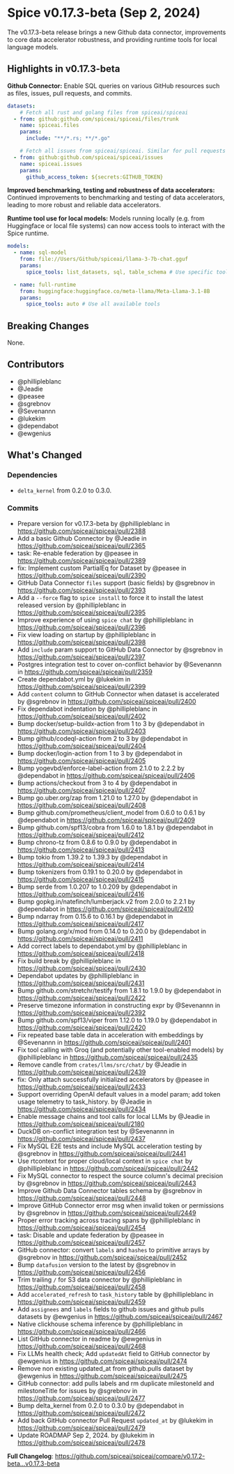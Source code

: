 # Spice v0.17.3-beta (Sep 2, 2024)

The v0.17.3-beta release brings a new Github data connector, improvements to core data accelerator robustness, and providing runtime tools for local language models.

## Highlights in v0.17.3-beta

**Github Connector:** Enable SQL queries on various GitHub resources such as files, issues, pull requests, and commits.
```yaml
datasets:
    # Fetch all rust and golang files from spiceai/spiceai
  - from: github:github.com/spiceai/spiceai/files/trunk
    name: spiceai.files
    params:
      include: "**/*.rs; **/*.go"

    # Fetch all issues from spiceai/spiceai. Similar for pull requests and commits and more.
  - from: github:github.com/spiceai/spiceai/issues
    name: spiceai.issues
    params:
      github_access_token: ${secrets:GITHUB_TOKEN}
```

**Improved benchmarking, testing and robustness of data accelerators:** Continued improvements to benchmarking and testing of data accelerators, leading to more robust and reliable data accelerators.

**Runtime tool use for local models:** Models running locally (e.g. from Huggingface or local file systems) can now access tools to interact with the Spice runtime.
```yaml
models:
  - name: sql-model
    from: file://Users/Github/spiceai/llama-3-7b-chat.gguf
    params:
      spice_tools: list_datasets, sql, table_schema # Use specific tools

  - name: full-runtime
    from: huggingface:huggingface.co/meta-llama/Meta-Llama-3.1-8B
    params:
      spice_tools: auto # Use all available tools
```

## Breaking Changes

None.

## Contributors

- @phillipleblanc
- @Jeadie
- @peasee
- @sgrebnov
- @Sevenannn
- @lukekim
- @dependabot
- @ewgenius

## What's Changed

### Dependencies
- `delta_kernel` from 0.2.0 to 0.3.0.

### Commits

* Prepare version for v0.17.3-beta by @phillipleblanc in https://github.com/spiceai/spiceai/pull/2388
* Add a basic Github Connector by @Jeadie in https://github.com/spiceai/spiceai/pull/2365
* task: Re-enable federation by @peasee in https://github.com/spiceai/spiceai/pull/2389
* fix: Implement custom PartialEq for Dataset by @peasee in https://github.com/spiceai/spiceai/pull/2390
* GitHub Data Connector `files` support (basic fields) by @sgrebnov in https://github.com/spiceai/spiceai/pull/2393
* Add a `--force` flag to `spice install` to force it to install the latest released version by @phillipleblanc in https://github.com/spiceai/spiceai/pull/2395
* Improve experience of using `spice chat` by @phillipleblanc in https://github.com/spiceai/spiceai/pull/2396
* Fix view loading on startup by @phillipleblanc in https://github.com/spiceai/spiceai/pull/2398
* Add `include` param support to GitHub Data Connector by @sgrebnov in https://github.com/spiceai/spiceai/pull/2397
* Postgres integration test to cover on-conflict behavior by @Sevenannn in https://github.com/spiceai/spiceai/pull/2359
* Create dependabot.yml by @lukekim in https://github.com/spiceai/spiceai/pull/2399
* Add `content` column to GitHub Connector when dataset is accelerated by @sgrebnov in https://github.com/spiceai/spiceai/pull/2400
* Fix dependabot indentation by @phillipleblanc in https://github.com/spiceai/spiceai/pull/2402
* Bump docker/setup-buildx-action from 1 to 3 by @dependabot in https://github.com/spiceai/spiceai/pull/2403
* Bump github/codeql-action from 2 to 3 by @dependabot in https://github.com/spiceai/spiceai/pull/2404
* Bump docker/login-action from 1 to 3 by @dependabot in https://github.com/spiceai/spiceai/pull/2405
* Bump yogevbd/enforce-label-action from 2.1.0 to 2.2.2 by @dependabot in https://github.com/spiceai/spiceai/pull/2406
* Bump actions/checkout from 3 to 4 by @dependabot in https://github.com/spiceai/spiceai/pull/2407
* Bump go.uber.org/zap from 1.21.0 to 1.27.0 by @dependabot in https://github.com/spiceai/spiceai/pull/2408
* Bump github.com/prometheus/client_model from 0.6.0 to 0.6.1 by @dependabot in https://github.com/spiceai/spiceai/pull/2409
* Bump github.com/spf13/cobra from 1.6.0 to 1.8.1 by @dependabot in https://github.com/spiceai/spiceai/pull/2412
* Bump chrono-tz from 0.8.6 to 0.9.0 by @dependabot in https://github.com/spiceai/spiceai/pull/2413
* Bump tokio from 1.39.2 to 1.39.3 by @dependabot in https://github.com/spiceai/spiceai/pull/2414
* Bump tokenizers from 0.19.1 to 0.20.0 by @dependabot in https://github.com/spiceai/spiceai/pull/2415
* Bump serde from 1.0.207 to 1.0.209 by @dependabot in https://github.com/spiceai/spiceai/pull/2416
* Bump gopkg.in/natefinch/lumberjack.v2 from 2.0.0 to 2.2.1 by @dependabot in https://github.com/spiceai/spiceai/pull/2410
* Bump ndarray from 0.15.6 to 0.16.1 by @dependabot in https://github.com/spiceai/spiceai/pull/2417
* Bump golang.org/x/mod from 0.14.0 to 0.20.0 by @dependabot in https://github.com/spiceai/spiceai/pull/2411
* Add correct labels to dependabot.yml by @phillipleblanc in https://github.com/spiceai/spiceai/pull/2418
* Fix build break by @phillipleblanc in https://github.com/spiceai/spiceai/pull/2430
* Dependabot updates by @phillipleblanc in https://github.com/spiceai/spiceai/pull/2431
* Bump github.com/stretchr/testify from 1.8.1 to 1.9.0 by @dependabot in https://github.com/spiceai/spiceai/pull/2422
* Preserve timezone information in constructing expr by @Sevenannn in https://github.com/spiceai/spiceai/pull/2392
* Bump github.com/spf13/viper from 1.12.0 to 1.19.0 by @dependabot in https://github.com/spiceai/spiceai/pull/2420
* Fix repeated base table data in acceleration with embeddings by @Sevenannn in https://github.com/spiceai/spiceai/pull/2401
* Fix tool calling with Groq (and potentially other tool-enabled models) by @phillipleblanc in https://github.com/spiceai/spiceai/pull/2435
* Remove candle from `crates/llms/src/chat/` by @Jeadie in https://github.com/spiceai/spiceai/pull/2439
* fix: Only attach successfully initialized accelerators by @peasee in https://github.com/spiceai/spiceai/pull/2433
* Support overriding OpenAI default values in a model param; add token usage telemetry to task_history. by @Jeadie in https://github.com/spiceai/spiceai/pull/2434
* Enable message chains and tool calls for local LLMs by @Jeadie in https://github.com/spiceai/spiceai/pull/2180
* DuckDB on-conflict integration test by @Sevenannn in https://github.com/spiceai/spiceai/pull/2437
* Fix MySQL E2E tests and include MySQL acceleration testing by @sgrebnov in https://github.com/spiceai/spiceai/pull/2441
* Use rtcontext for proper cloud/local context in `spice chat` by @phillipleblanc in https://github.com/spiceai/spiceai/pull/2442
* Fix MySQL connector to respect the source column's decimal precision  by @sgrebnov in https://github.com/spiceai/spiceai/pull/2443
* Improve Github Data Connector tables schema by @sgrebnov in https://github.com/spiceai/spiceai/pull/2448
* Improve GitHub Connector error msg when invalid token or permissions by @sgrebnov in https://github.com/spiceai/spiceai/pull/2449
* Proper error tracking across tracing spans by @phillipleblanc in https://github.com/spiceai/spiceai/pull/2454
* task: Disable and update federation by @peasee in https://github.com/spiceai/spiceai/pull/2457
* GitHub connector: convert `labels` and `hashes` to primitive arrays by @sgrebnov in https://github.com/spiceai/spiceai/pull/2452
* Bump `datafusion` version to the latest by @sgrebnov in https://github.com/spiceai/spiceai/pull/2456
* Trim trailing `/` for S3 data connector by @phillipleblanc in https://github.com/spiceai/spiceai/pull/2458
* Add `accelerated_refresh` to `task_history` table by @phillipleblanc in https://github.com/spiceai/spiceai/pull/2459
* Add `assignees` and `labels` fields to github issues and github pulls datasets by @ewgenius in https://github.com/spiceai/spiceai/pull/2467
* Native clickhouse schema inference by @phillipleblanc in https://github.com/spiceai/spiceai/pull/2466
* List GitHub connector in readme by @ewgenius in https://github.com/spiceai/spiceai/pull/2468
* Fix LLMs health check; Add `updatedAt` field to GitHub connector by @ewgenius in https://github.com/spiceai/spiceai/pull/2474
* Remove non existing updated_at from github.pulls dataset by @ewgenius in https://github.com/spiceai/spiceai/pull/2475
* GitHub connector: add pulls labels and rm duplicate milestoneId and milestoneTitle for issues by @sgrebnov in https://github.com/spiceai/spiceai/pull/2477
* Bump delta_kernel from 0.2.0 to 0.3.0 by @dependabot in https://github.com/spiceai/spiceai/pull/2472
* Add back GitHub connector Pull Request `updated_at` by @lukekim in https://github.com/spiceai/spiceai/pull/2479
* Update ROADMAP Sep 2, 2024. by @lukekim in https://github.com/spiceai/spiceai/pull/2478

**Full Changelog**: <https://github.com/spiceai/spiceai/compare/v0.17.2-beta...v0.17.3-beta>
